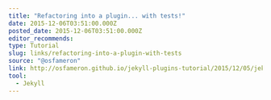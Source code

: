 ```yaml
---
title: "Refactoring into a plugin... with tests!"
date: 2015-12-06T03:51:00.000Z
posted_date: 2015-12-06T03:51:00.000Z
editor_recommends:
type: Tutorial
slug: links/refactoring-into-a-plugin-with-tests
source: "@osfameron"
link: http://osfameron.github.io/jekyll-plugins-tutorial/2015/12/05/jekyll-plugins-tutorial-part-2.html
tool:
  - Jekyll
---
```





